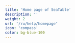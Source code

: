 ```yaml
---
title: 'Home page of SeaTable'
description: ''
weight: 2
url: '/ru/help/homepage'
icon: 'compass'
color: bg-blue-100
---
```

